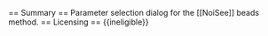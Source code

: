 == Summary ==
Parameter selection dialog for the [[NoiSee]] beads method.
== Licensing ==
{{ineligible}}
